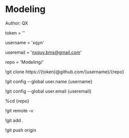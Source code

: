 ﻿# Modeling
Author: QX

token = ''

username = 'xqyn'

useremail = 'nxquy.bms@gmail.com'

repo = 'Modeling/'

!git clone https://{token}@github.com/{username}/{repo}


!git config --global user.name {username}

!git config --global user.email {useremail}

%cd {repo}

!git remote -v

!git add .

!git push origin 

